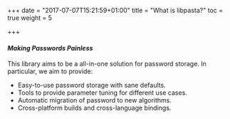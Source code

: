 +++
date = "2017-07-07T15:21:59+01:00"
title = "What is libpasta?"
toc = true
weight = 5

+++

#### _Making Passwords Painless_

This library aims to be a all-in-one solution for password storage. In
particular, we aim to provide:

 - Easy-to-use password storage with sane defaults.
 - Tools to provide parameter tuning for different use cases.
 - Automatic migration of password to new algorithms.
 - Cross-platform builds and cross-language bindings.
